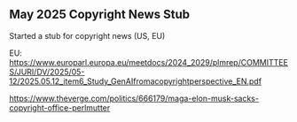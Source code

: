 

## May 2025 Copyright News Stub

Started a stub for copyright news (US, EU)


EU: https://www.europarl.europa.eu/meetdocs/2024_2029/plmrep/COMMITTEES/JURI/DV/2025/05-12/2025.05.12_item6_Study_GenAIfromacopyrightperspective_EN.pdf

https://www.theverge.com/politics/666179/maga-elon-musk-sacks-copyright-office-perlmutter